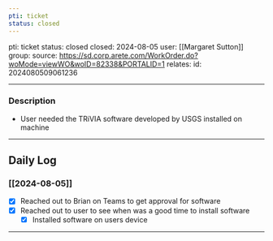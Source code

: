 ```yaml
---
pti: ticket
status: closed
---
```

pti: ticket
status: closed
closed: 2024-08-05
user: [[Margaret Sutton]]
group: 
source: https://sd.corp.arete.com/WorkOrder.do?woMode=viewWO&woID=82338&PORTALID=1
relates: 
id: 2024080509061236

---
### Description
- User needed the TRiVIA software developed by USGS installed on machine
---
## Daily Log
### [[2024-08-05]]
- [x] Reached out to Brian on Teams to get approval for software
- [x] Reached out to user to see when was a good time to install software
	- [x] Installed software on users device 
---


